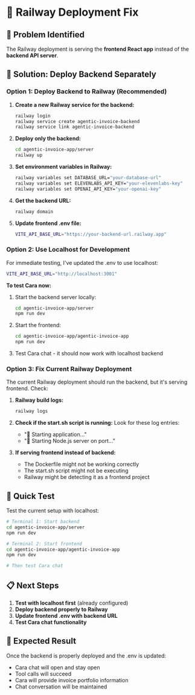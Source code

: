 # 🚂 Railway Deployment Fix

## 🚨 **Problem Identified**
The Railway deployment is serving the **frontend React app** instead of the **backend API server**.

## 🔧 **Solution: Deploy Backend Separately**

### **Option 1: Deploy Backend to Railway (Recommended)**

1. **Create a new Railway service for the backend:**
   ```bash
   railway login
   railway service create agentic-invoice-backend
   railway service link agentic-invoice-backend
   ```

2. **Deploy only the backend:**
   ```bash
   cd agentic-invoice-app/server
   railway up
   ```

3. **Set environment variables in Railway:**
   ```bash
   railway variables set DATABASE_URL="your-database-url"
   railway variables set ELEVENLABS_API_KEY="your-elevenlabs-key"
   railway variables set OPENAI_API_KEY="your-openai-key"
   ```

4. **Get the backend URL:**
   ```bash
   railway domain
   ```

5. **Update frontend .env file:**
   ```bash
   VITE_API_BASE_URL="https://your-backend-url.railway.app"
   ```

### **Option 2: Use Localhost for Development**

For immediate testing, I've updated the .env to use localhost:
```bash
VITE_API_BASE_URL="http://localhost:3001"
```

**To test Cara now:**
1. Start the backend server locally:
   ```bash
   cd agentic-invoice-app/server
   npm run dev
   ```

2. Start the frontend:
   ```bash
   cd agentic-invoice-app/agentic-invoice-app
   npm run dev
   ```

3. Test Cara chat - it should now work with localhost backend

### **Option 3: Fix Current Railway Deployment**

The current Railway deployment should run the backend, but it's serving frontend. Check:

1. **Railway build logs:**
   ```bash
   railway logs
   ```

2. **Check if the start.sh script is running:**
   Look for these log entries:
   - "🚀 Starting application..."
   - "🎯 Starting Node.js server on port..."

3. **If serving frontend instead of backend:**
   - The Dockerfile might not be working correctly
   - The start.sh script might not be executing
   - Railway might be detecting it as a frontend project

## 🎯 **Quick Test**

Test the current setup with localhost:
```bash
# Terminal 1: Start backend
cd agentic-invoice-app/server
npm run dev

# Terminal 2: Start frontend  
cd agentic-invoice-app/agentic-invoice-app
npm run dev

# Then test Cara chat
```

## 📋 **Next Steps**

1. **Test with localhost first** (already configured)
2. **Deploy backend properly to Railway**
3. **Update frontend .env with backend URL**
4. **Test Cara chat functionality**

## 🔄 **Expected Result**

Once the backend is properly deployed and the .env is updated:
- Cara chat will open and stay open
- Tool calls will succeed
- Cara will provide invoice portfolio information
- Chat conversation will be maintained